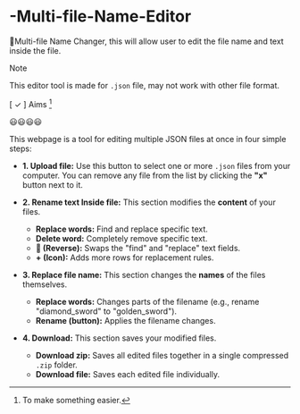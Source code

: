 # -Multi-file-Name-Editor
🌟Multi-file Name Changer, this will allow user to edit the file name and text inside the file. 
> [!NOTE]
> This editor tool is made for `.json` file, may not work with other file format.

[ ✓ ] Aims [^1]  
[^1]: To make something easier.

😃😃😃😃

This webpage is a tool for editing multiple JSON files at once in four simple steps:

* **1. Upload file:** Use this button to select one or more `.json` files from your computer. You can remove any file from the list by clicking the **"x"** button next to it.

* **2. Rename text Inside file:** This section modifies the **content** of your files.
    * **Replace words:** Find and replace specific text.
    * **Delete word:** Completely remove specific text.
    * **🔄 (Reverse):** Swaps the "find" and "replace" text fields.
    * **+ (Icon):** Adds more rows for replacement rules.

* **3. Replace file name:** This section changes the **names** of the files themselves.
    * **Replace words:** Changes parts of the filename (e.g., rename "diamond_sword" to "golden_sword").
    * **Rename (button):** Applies the filename changes.

* **4. Download:** This section saves your modified files.
    * **Download zip:** Saves all edited files together in a single compressed `.zip` folder.
    * **Download file:** Saves each edited file individually.
